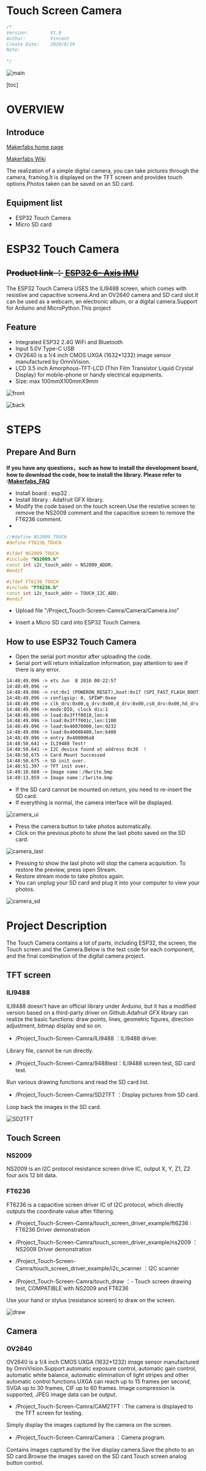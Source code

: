 # Touch Screen Camera

```c++
/*
Version:		V1.0
Author:			Vincent
Create Date:	2020/8/19
Note:
	
*/
```

![main](md_pic/main.jpg)


[toc]

# OVERVIEW

## Introduce

[Makerfabs home page](https://www.makerfabs.com/)

[Makerfabs Wiki](https://makerfabs.com/wiki/index.php?title=Main_Page)

The realization of a simple digital camera, you can take pictures through the camera, framing.It is displayed on the TFT screen and provides touch options.Photos taken can be saved on an SD card.

## Equipment list

- ESP32 Touch Camera
- Micro SD card



# ESP32 Touch Camera

## ~~Product link ：~~[ ~~ESP32 6- Axis IMU~~](https://www.makerfabs.com/esp32-6-axis-imu.html) 

The ESP32 Touch Camera USES the ILI9488 screen, which comes with resistive and capacitive screens.And an OV2640 camera and SD card slot.It can be used as a webcam, an electronic album, or a digital camera.Support for Arduino and MicroPython.This project

## Feature

- Integrated ESP32 2.4G WiFi and Bluetooth
- Input 5.0V Type-C USB 
- OV2640 is a 1/4 inch CMOS UXGA (1632*1232) image sensor manufactured by OmniVision.
- LCD 3.5 inch Amorphous-TFT-LCD (Thin Film Transistor Liquid Crystal Display) for mobile-phone or handy electrical equipments.
- Size: max 100mmX100mmX9mm

![front](md_pic/front.jpg)

![back](md_pic/back.jpg)






# STEPS

## Prepare And Burn

**If you have any questions，such as how to install the development board, how to download the code, how to install the library. Please refer to :[Makerfabs_FAQ](https://github.com/Makerfabs/Makerfabs_FAQ)**

- Install board : esp32 .
- Install library : Adafruit GFX library.
- Modify the code based on the touch screen.Use the resistive screen to remove the NS2009 comment and the capacitive screen to remove the FT6236 comment.
- 
```c++
//#define NS2009_TOUCH
#define FT6236_TOUCH

#ifdef NS2009_TOUCH
#include "NS2009.h"
const int i2c_touch_addr = NS2009_ADDR;
#endif

#ifdef FT6236_TOUCH
#include "FT6236.h"
const int i2c_touch_addr = TOUCH_I2C_ADD;
#endif

```

- Upload file "/Project_Touch-Screen-Camra/Camera/Camera.ino"

- Insert a Micro SD card into ESP32 Touch Camera.



## How to use ESP32 Touch Camera

- Open the serial port monitor after uploading the code.
- Serial port will return initialization information, pay attention to see if there is any error.

```txt
14:48:49.096 -> ets Jun  8 2016 00:22:57
14:48:49.096 -> 
14:48:49.096 -> rst:0x1 (POWERON_RESET),boot:0x17 (SPI_FAST_FLASH_BOOT)
14:48:49.096 -> configsip: 0, SPIWP:0xee
14:48:49.096 -> clk_drv:0x00,q_drv:0x00,d_drv:0x00,cs0_drv:0x00,hd_drv:0x00,wp_drv:0x00
14:48:49.096 -> mode:DIO, clock div:1
14:48:49.096 -> load:0x3fff0018,len:4
14:48:49.096 -> load:0x3fff001c,len:1100
14:48:49.096 -> load:0x40078000,len:9232
14:48:49.096 -> load:0x40080400,len:6400
14:48:49.096 -> entry 0x400806a8
14:48:50.641 -> ILI9488 Test!
14:48:50.641 -> I2C device found at address 0x38  !
14:48:50.675 -> Card Mount Successed
14:48:50.675 -> SD init over.
14:48:51.397 -> TFT init over.
14:49:10.660 -> Image name：/0write.bmp
14:49:13.859 -> Image name：/1write.bmp

```



- If the SD card cannot be mounted on return, you need to re-insert the SD card.
- If everything is normal, the camera interface will be displayed.

![camera_ui](md_pic/camera_ui.jpg)

- Press the camera button to take photos automatically.
- Click on the previous photo to show the last photo saved on the SD card.

![camera_last](md_pic/camera_last.jpg)

- Pressing to show the last photo will stop the camera acquisition. To restore the preview, press open Stream.
- Restore stream mode to take photos again.
- You can unplug your SD card and plug it into your computer to view your photos.

![camera_sd](md_pic/camera_sd.jpg)



# Project Description

The Touch Camera contains a lot of parts, including ESP32, the screen, the Touch screen and the Camera.Below is the test code for each component, and the final combination of the digital camera project.

## TFT screen
### ILI9488

ILI9488 doesn't have an official library under Arduino, but it has a modified version based on a third-party driver on Github.Adafruit GFX library can realize the basic functions: draw points, lines, geometric figures, direction adjustment, bitmap display and so on.

- /Project_Touch-Screen-Camra/ILI9488 ：ILI9488 driver.

Library file, cannot be run directly.

- /Project_Touch-Screen-Camra/9488test：ILI9488 screen test, SD card test.

Run various drawing functions and read the SD card list.

- /Project_Touch-Screen-Camra/SD2TFT ：Display pictures from SD card.

Loop back the images in the SD card.

![SD2TFT](md_pic/SD2TFT.jpg)

## Touch Screen

### NS2009

NS2009 is an I2C protocol resistance screen drive IC, output X, Y, Z1, Z2 four axis 12 bit data.

### FT6236

FT6236 is a capacitive screen driver IC of I2C protocol, which directly outputs the coordinate value after filtering.

- /Project_Touch-Screen-Camra/touch_screen_driver_example/ft6236 : FT6236 Driver demonstration

- /Project_Touch-Screen-Camra/touch_screen_driver_example/ns2009 ：NS2009 Driver demonstration

- /Project_Touch-Screen-Camra/touch_screen_driver_example/i2c_scanner ：I2C scanner

- /Project_Touch-Screen-Camra/touch_draw ：\- Touch screen drawing test, COMPATIBLE with NS2009 and FT6236

Use your hand or stylus (resistance screen) to draw on the screen.

![draw](md_pic/draw.jpg)



## Camera

### OV2640

OV2640 is a 1/4 inch CMOS UXGA (1632*1232) image sensor manufactured by OmniVision.Support automatic exposure control, automatic gain control, automatic white balance, automatic elimination of light stripes and other automatic control functions.UXGA can reach up to 15 frames per second, SVGA up to 30 frames, CIF up to 60 frames. Image compression is supported, JPEG image data can be output.

- /Project_Touch-Screen-Camra/CAM2TFT : The camera is displayed to the TFT screen for testing.

Simply display the images captured by the camera on the screen.

- /Project_Touch-Screen-Camra/Camera ：Camera program.


Contains images captured by the live display camera.Save the photo to an SD card.Browse the images saved on the SD card.Touch screen analog button control.